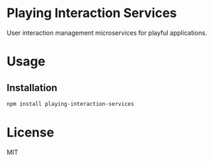 Playing Interaction Services
============================

User interaction management microservices for playful applications.

# Usage

## Installation

```bash
npm install playing-interaction-services
```

# License

MIT